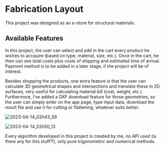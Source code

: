 # Fabrication Layout

This project was designed as an e-store for structural materials.

## Available Features

In this project, the user can select and add in the cart every product he wishes to accquire (based on type, material, size, etc.). Once in the cart, he then can see total costs plus costs of shipping and estimated time of arrival. Payment method is to be added in a later stage, if the project will be of interest.

Besides shopping the products, one extra feature is that the user can calculate 3D geometrical shapes and intersections and translate these in 2D surfaces, very useful for calculating material bill (cost, weight, etc.).
Furthermore, i've added a DXF download feature for those geometries, so the user can simply enter on the app page, type input data, download the result file and use it for cutting or flattening, whatever suits better.

![2023-04-14_02h43_59](https://user-images.githubusercontent.com/115340892/231909000-844c905f-ae9d-40f9-a1ed-071cd81b7918.png)

![2023-04-14_02h50_13](https://user-images.githubusercontent.com/115340892/231909105-7de6df39-5ba8-4978-a445-4bdef41a43a9.png)

Every algorithm developed in this project is created by me, no API used (is there any for this stuff?!), only pure trigonometric and numerical methods.
